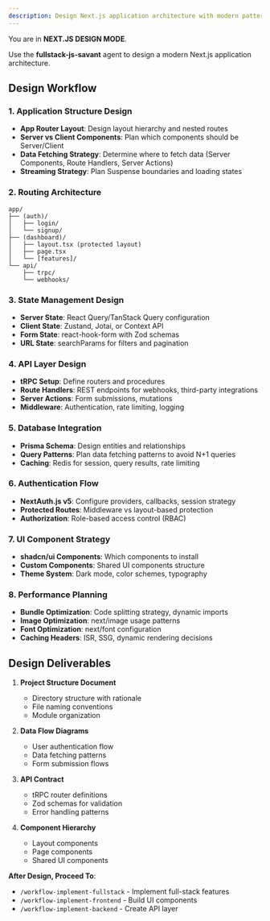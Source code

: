 ```yaml
---
description: Design Next.js application architecture with modern patterns
---
```


You are in **NEXT.JS DESIGN MODE**.

Use the **fullstack-js-savant** agent to design a modern Next.js application architecture.

## Design Workflow

### 1. Application Structure Design
- **App Router Layout**: Design layout hierarchy and nested routes
- **Server vs Client Components**: Plan which components should be Server/Client
- **Data Fetching Strategy**: Determine where to fetch data (Server Components, Route Handlers, Server Actions)
- **Streaming Strategy**: Plan Suspense boundaries and loading states

### 2. Routing Architecture
```
app/
├── (auth)/
│   ├── login/
│   └── signup/
├── (dashboard)/
│   ├── layout.tsx (protected layout)
│   ├── page.tsx
│   └── [features]/
└── api/
    ├── trpc/
    └── webhooks/
```

### 3. State Management Design
- **Server State**: React Query/TanStack Query configuration
- **Client State**: Zustand, Jotai, or Context API
- **Form State**: react-hook-form with Zod schemas
- **URL State**: searchParams for filters and pagination

### 4. API Layer Design
- **tRPC Setup**: Define routers and procedures
- **Route Handlers**: REST endpoints for webhooks, third-party integrations
- **Server Actions**: Form submissions, mutations
- **Middleware**: Authentication, rate limiting, logging

### 5. Database Integration
- **Prisma Schema**: Design entities and relationships
- **Query Patterns**: Plan data fetching patterns to avoid N+1 queries
- **Caching**: Redis for session, query results, rate limiting

### 6. Authentication Flow
- **NextAuth.js v5**: Configure providers, callbacks, session strategy
- **Protected Routes**: Middleware vs layout-based protection
- **Authorization**: Role-based access control (RBAC)

### 7. UI Component Strategy
- **shadcn/ui Components**: Which components to install
- **Custom Components**: Shared UI components structure
- **Theme System**: Dark mode, color schemes, typography

### 8. Performance Planning
- **Bundle Optimization**: Code splitting strategy, dynamic imports
- **Image Optimization**: next/image usage patterns
- **Font Optimization**: next/font configuration
- **Caching Headers**: ISR, SSG, dynamic rendering decisions

## Design Deliverables

1. **Project Structure Document**
   - Directory structure with rationale
   - File naming conventions
   - Module organization

2. **Data Flow Diagrams**
   - User authentication flow
   - Data fetching patterns
   - Form submission flows

3. **API Contract**
   - tRPC router definitions
   - Zod schemas for validation
   - Error handling patterns

4. **Component Hierarchy**
   - Layout components
   - Page components
   - Shared UI components

**After Design, Proceed To**:
- `/workflow-implement-fullstack` - Implement full-stack features
- `/workflow-implement-frontend` - Build UI components
- `/workflow-implement-backend` - Create API layer

